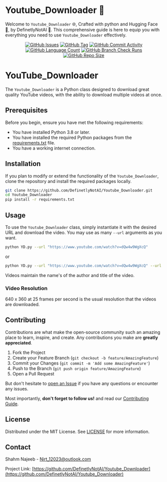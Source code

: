 # Youtube_Downloader 📎

Welcome to `Youtube_Downloader` 🌐,
Crafted with python and Hugging Face 🐍, by DefinetlyNotAI 🤗.
This comprehensive guide is here to equip you with everything you need to use `Youtube_Downloader` effectively.

<div align="center">
    <a href="https://github.com/DefinetlyNotAI/Youtube_Downloader/issues"><img src="https://img.shields.io/github/issues/DefinetlyNotAI/Youtube_Downloader" alt="GitHub Issues"></a>
    <a href="https://github.com/DefinetlyNotAI/Youtube_Downloader/tags"><img src="https://img.shields.io/github/v/tag/DefinetlyNotAI/Youtube_Downloader" alt="GitHub Tag"></a>
    <a href="https://github.com/DefinetlyNotAI/Youtube_Downloader/graphs/commit-activity"><img src="https://img.shields.io/github/commit-activity/t/DefinetlyNotAI/Youtube_Downloader" alt="GitHub Commit Activity"></a>
    <a href="https://github.com/DefinetlyNotAI/Youtube_Downloader/languages"><img src="https://img.shields.io/github/languages/count/DefinetlyNotAI/Youtube_Downloader" alt="GitHub Language Count"></a>
    <a href="https://github.com/DefinetlyNotAI/Youtube_Downloader/actions"><img src="https://img.shields.io/github/check-runs/DefinetlyNotAI/Youtube_Downloader/main" alt="GitHub Branch Check Runs"></a>
    <a href="https://github.com/DefinetlyNotAI/Youtube_Downloader"><img src="https://img.shields.io/github/repo-size/DefinetlyNotAI/Youtube_Downloader" alt="GitHub Repo Size"></a>
</div>

# YouTube_Downloader

The `Youtube_Downloader` is a Python class designed to download great quality YouTube videos,
with the ability to download multiple videos at once.

## Prerequisites

Before you begin, ensure you have met the following requirements:

- You have installed Python 3.8 or later.
- You have installed the required Python packages from the [requirements.txt](requirements.txt) file.
- You have a working internet connection.

## Installation

If you plan to modify or extend the functionality of the `Youtube_Downloader`, clone the repository and install the required packages locally.

```bash
git clone https://github.com/DefinetlyNotAI/Youtube_Downloader.git
cd Youtube_Downloader
pip install -r requirements.txt
```

## Usage

To use the `Youtube_Downloader` class, simply instantiate it with the desired URL and download the video.
You may use as many `--url` arguments as you want.

```bash
python YD.py --url "https://www.youtube.com/watch?v=dQw4w9WgXcQ"
```
or
```bash
python YD.py --url "https://www.youtube.com/watch?v=dQw4w9WgXcQ" --url "https://www.youtube.com/watch?v=3JZ_D3ELwOQ"
```

Videos maintain the name's of the author and title of the video.

### Video Resolution

640 x 360 at 25 frames per second is the usual resolution that the videos are downloaded.

## Contributing

Contributions are what make the open-source community such an amazing place to learn,
inspire, and create. Any contributions you make are **greatly appreciated**.

1. Fork the Project
2. Create your Feature Branch (`git checkout -b feature/AmazingFeature`)
3. Commit your Changes (`git commit -m 'Add some AmazingFeature'`)
4. Push to the Branch (`git push origin feature/AmazingFeature`)
5. Open a Pull Request

But don't hesitate to [open an Issue](https://github.com/DefinetlyNotAI/Youtube_Downloader/issues) 
if you have any questions or encounter any issues.

Most importantly, **don't forget to follow us!** and read our [Contributing Guide](CONTRIBUTING.md).

## License

Distributed under the MIT License. See [LICENSE](LICENSE) for more information.

## Contact

Shahm Najeeb - Nirt_12023@outlook.com

Project Link: [https://github.com/DefinetlyNotAI/Youtube_Downloader](https://github.com/DefinetlyNotAI/Youtube_Downloader)
